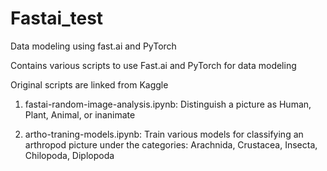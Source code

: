 # Fastai_test
Data modeling using fast.ai and PyTorch

Contains various scripts to use Fast.ai and PyTorch for data modeling  

Original scripts are linked from Kaggle

1) fastai-random-image-analysis.ipynb: Distinguish a picture as Human, Plant, Animal, or inanimate
   
2) artho-traning-models.ipynb: Train various models for classifying an arthropod picture under the categories: Arachnida, Crustacea, Insecta, Chilopoda, Diplopoda 
